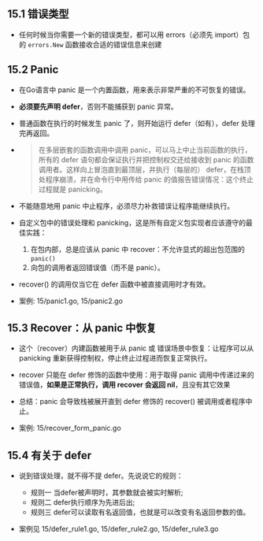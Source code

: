## 15.1 错误类型
* 任何时候当你需要一个新的错误类型，都可以用 errors（必须先 import）包的 `errors.New` 函数接收合适的错误信息来创建


## 15.2 Panic
* 在Go语言中 panic 是一个内置函数，用来表示非常严重的不可恢复的错误。

* __必须要先声明 defer__，否则不能捕获到 panic 异常。

* 普通函数在执行的时候发生 panic 了，则开始运行 defer（如有），defer 处理完再返回。

* > 在多层嵌套的函数调用中调用 panic，可以马上中止当前函数的执行，所有的 defer 语句都会保证执行并把控制权交还给接收到 panic 的函数调用者。这样向上冒泡直到最顶层，并执行（每层的） defer，在栈顶处程序崩溃，并在命令行中用传给 panic 的值报告错误情况：这个终止过程就是 panicking。

* 不能随意地用 panic 中止程序，必须尽力补救错误让程序能继续执行。
  
* 自定义包中的错误处理和 panicking，这是所有自定义包实现者应该遵守的最佳实践：
    1. 在包内部，总是应该从 panic 中 recover：不允许显式的超出包范围的 `panic()`
    2. 向包的调用者返回错误值（而不是 panic）。

* recover() 的调用仅当它在 defer 函数中被直接调用时才有效。

* 案例: 15/panic1.go, 15/panic2.go


## 15.3 Recover：从 panic 中恢复
* 这个（recover）内建函数被用于从 panic 或 错误场景中恢复：让程序可以从 panicking 重新获得控制权，停止终止过程进而恢复正常执行。

* recover 只能在 defer 修饰的函数中使用：用于取得 panic 调用中传递过来的错误值，__如果是正常执行，调用 recover 会返回 nil__，且没有其它效果

* 总结：panic 会导致栈被展开直到 defer 修饰的 recover() 被调用或者程序中止。

* 案例: 15/recover_form_panic.go


## 15.4 有关于 defer
* 说到错误处理，就不得不提 defer。先说说它的规则：
    * 规则一 当defer被声明时，其参数就会被实时解析;
    * 规则二 defer执行顺序为先进后出;
    * 规则三 defer可以读取有名返回值，也就是可以改变有名返回参数的值。

* 案例见 15/defer_rule1.go, 15/defer_rule2.go, 15/defer_rule3.go

